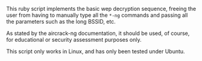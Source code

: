 This ruby script implements the basic wep decryption sequence, freeing the user from having to manually type all the `*-ng` commands and passing all the parameters such as the long BSSID, etc.

As stated by the aircrack-ng documentation, it should be used, of course, for educational or security assessment purposes only.

This script only works in Linux, and has only been tested under Ubuntu.